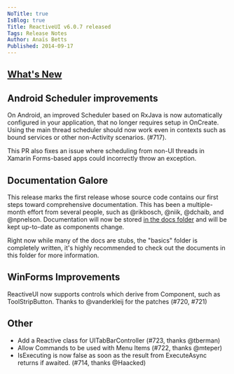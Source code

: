 ```yaml
---
NoTitle: true
IsBlog: true
Title: ReactiveUI v6.0.7 released
Tags: Release Notes
Author: Anaïs Betts
Published: 2014-09-17
---
```


## [What's New](https://github.com/reactiveui/ReactiveUI/compare/6.0.6...6.0.7)

## Android Scheduler improvements

On Android, an improved Scheduler based on RxJava is now automatically configured in your application, that no longer requires setup in OnCreate. Using the main thread scheduler should now work even in contexts such as bound services or other non-Activity scenarios. (#717). 

This PR also fixes an issue where scheduling from non-UI threads in Xamarin Forms-based apps could incorrectly throw an exception. 

## Documentation Galore

This release marks the first release whose source code contains our first steps toward comprehensive documentation. This has been a multiple-month effort from several people, such as @rikbosch, @niik, @dchaib, and @npnelson. Documentation will now be stored [in the docs folder](https://github.com/reactiveui/ReactiveUI/tree/main/docs) and will be kept up-to-date as components change.

Right now while many of the docs are stubs, the "basics" folder is completely written, it's highly recommended to check out the documents in this folder for more information.

## WinForms Improvements

ReactiveUI now supports controls which derive from Component, such as ToolStripButton. Thanks to @vanderkleij for the patches (#720, #721)

## Other
- Add a Reactive class for UITabBarController (#723, thanks @tberman)
- Allow Commands to be used with Menu Items (#722, thanks @mteper)
- IsExecuting is now false as soon as the result from ExecuteAsync returns if awaited. (#714, thanks @Haacked)
